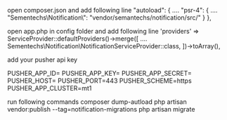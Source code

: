 open composer.json and add following line
"autoload": {
        ....
        "psr-4": {
            ....
            "Sementechs\\Notification\\": "vendor/semantechs/notification/src/"
        }
    },

open app.php in config folder and add following line
'providers' => ServiceProvider::defaultProviders()->merge([
        ....
        Sementechs\Notification\NotificationServiceProvider::class,
    ])->toArray(),

add your pusher api key

PUSHER_APP_ID=
PUSHER_APP_KEY=
PUSHER_APP_SECRET=
PUSHER_HOST=
PUSHER_PORT=443
PUSHER_SCHEME=https
PUSHER_APP_CLUSTER=mt1

run following commands
composer dump-autload
php artisan vendor:publish --tag=notification-migrations
php artisan migrate
